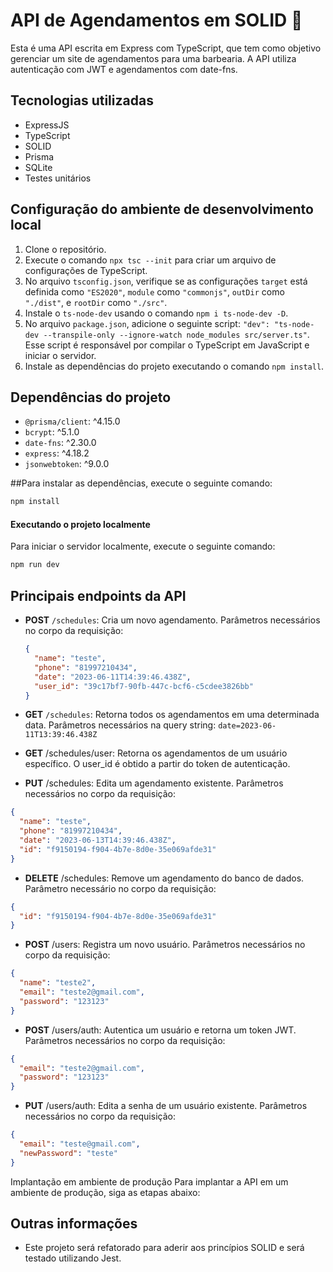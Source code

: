 # API de Agendamentos em SOLID 🚀

Esta é uma API escrita em Express com TypeScript, que tem como objetivo gerenciar um site de agendamentos para uma barbearia. A API utiliza autenticação com JWT e agendamentos com date-fns.

## Tecnologias utilizadas

- ExpressJS
- TypeScript
- SOLID
- Prisma
- SQLite
- Testes unitários

## Configuração do ambiente de desenvolvimento local

1. Clone o repositório.
2. Execute o comando `npx tsc --init` para criar um arquivo de configurações de TypeScript.
3. No arquivo `tsconfig.json`, verifique se as configurações `target` está definida como `"ES2020"`, `module` como `"commonjs"`, `outDir` como `"./dist"`, e `rootDir` como `"./src"`.
4. Instale o `ts-node-dev` usando o comando `npm i ts-node-dev -D`.
5. No arquivo `package.json`, adicione o seguinte script: `"dev": "ts-node-dev --transpile-only --ignore-watch node_modules src/server.ts"`. Esse script é responsável por compilar o TypeScript em JavaScript e iniciar o servidor.
6. Instale as dependências do projeto executando o comando `npm install`.

## Dependências do projeto

- `@prisma/client`: ^4.15.0
- `bcrypt`: ^5.1.0
- `date-fns`: ^2.30.0
- `express`: ^4.18.2
- `jsonwebtoken`: ^9.0.0

##Para instalar as dependências, execute o seguinte comando:

```bash
npm install
```
#### Executando o projeto localmente

Para iniciar o servidor localmente, execute o seguinte comando:

```bash
npm run dev
```

## Principais endpoints da API

- **POST** `/schedules`: Cria um novo agendamento. Parâmetros necessários no corpo da requisição:
  ```json
  {
    "name": "teste",
    "phone": "81997210434",
    "date": "2023-06-11T14:39:46.438Z",
    "user_id": "39c17bf7-90fb-447c-bcf6-c5cdee3826bb"
  }
  ```
 - **GET** `/schedules`: Retorna todos os agendamentos em uma determinada data. Parâmetros necessários na query string:
  `date=2023-06-11T13:39:46.438Z`
  
 - **GET** /schedules/user: Retorna os agendamentos de um usuário específico. O user_id é obtido a partir do token de autenticação.

 - **PUT** /schedules: Edita um agendamento existente. Parâmetros necessários no corpo da requisição:
```json
{
  "name": "teste",
  "phone": "81997210434",
  "date": "2023-06-13T14:39:46.438Z",
  "id": "f9150194-f904-4b7e-8d0e-35e069afde31"
}
```
- **DELETE** /schedules: Remove um agendamento do banco de dados. Parâmetro necessário no corpo da requisição:

```json
{
  "id": "f9150194-f904-4b7e-8d0e-35e069afde31"
}
```
- **POST** /users: Registra um novo usuário. Parâmetros necessários no corpo da requisição:

```json
{
  "name": "teste2",
  "email": "teste2@gmail.com",
  "password": "123123"
}
```
- **POST** /users/auth: Autentica um usuário e retorna um token JWT. Parâmetros necessários no corpo da requisição:

```json
{
  "email": "teste2@gmail.com",
  "password": "123123"
}
```
- **PUT** /users/auth: Edita a senha de um usuário existente. Parâmetros necessários no corpo da requisição:
```json
{
  "email": "teste@gmail.com",
  "newPassword": "teste"
}
```
  Implantação em ambiente de produção
Para implantar a API em um ambiente de produção, siga as etapas abaixo:


## **Outras informações**
- Este projeto será refatorado para aderir aos princípios SOLID e será testado utilizando Jest.
